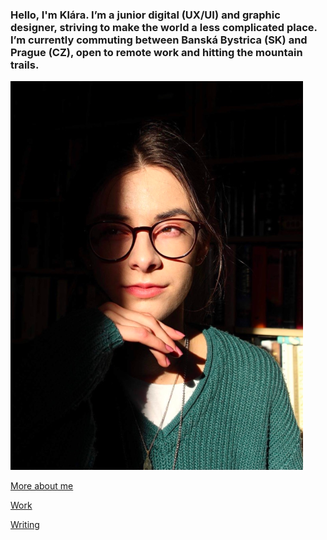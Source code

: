 ### Hello, I'm Klára. I’m a junior digital (UX/UI) and graphic designer, striving to make the world a less complicated place. I’m currently commuting between Banská Bystrica (SK) and Prague (CZ), open to remote work and hitting the mountain trails.

![!<--add alt text-->](img/headshot.png)

[More about me](about.md)


  [Work](work/index.md)
  
  [Writing](writing/index.md)

